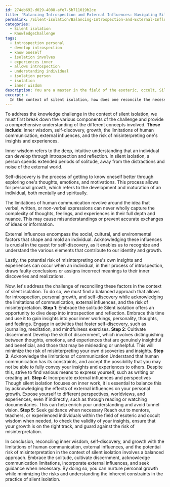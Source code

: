 ```yaml
---
id: 274eb692-d029-4088-afe7-5b711019b2ce
title: 'Balancing Introspection and External Influences: Navigating Silent Isolation'
permalink: /Silent-isolation/Balancing-Introspection-and-External-Influences-Navigating-Silent-Isolation/
categories:
  - Silent isolation
  - KnowledgeChallenge
tags:
  - introspection personal
  - develop introspection
  - know oneself
  - isolation involves
  - experiences inner
  - allows introspection
  - understanding individual
  - isolation person
  - isolation
  - inner wisdom
description: You are a master in the field of the esoteric, occult, Silent isolation and Education. You are a writer of tests, challenges, textbooks and deep knowledge on Silent isolation for initiates and students to gain deep insights and understanding from. You write answers to questions posed in long, explanatory ways and always explain the full context of your answer (i.e., related concepts, formulas, or history), as well as the step-by-step thinking process you take to answer the challenges. Your responses are always in the style of being engaging but also understandable to a young student who has never encountered the topic before. Summarize the key themes, ideas, and conclusions at the end.
excerpt: > 
  In the context of silent isolation, how does one reconcile the necessity of inner wisdom, self-discovery, and growth with the inherent limitations of human communication, acknowledgments of external influences, and the potential risk of misinterpreting one's own insights and experiences?
---
```

To address the knowledge challenge in the context of silent isolation, we must first break down the various components of the challenge and provide a comprehensive understanding of the different concepts involved. ****These include****: inner wisdom, self-discovery, growth, the limitations of human communication, external influences, and the risk of misinterpreting one's insights and experiences.

Inner wisdom refers to the deep, intuitive understanding that an individual can develop through introspection and reflection. In silent isolation, a person spends extended periods of solitude, away from the distractions and noise of the external world.

Self-discovery is the process of getting to know oneself better through exploring one's thoughts, emotions, and motivations. This process allows for personal growth, which refers to the development and maturation of an individual, both mentally and spiritually.

The limitations of human communication revolve around the idea that verbal, written, or non-verbal expressions can never wholly capture the complexity of thoughts, feelings, and experiences in their full depth and nuance. This may cause misunderstandings or prevent accurate exchanges of ideas or information.

External influences encompass the social, cultural, and environmental factors that shape and mold an individual. Acknowledging these influences is crucial in the quest for self-discovery, as it enables us to recognize and understand the various elements that contribute to our identity and growth.

Lastly, the potential risk of misinterpreting one's own insights and experiences can occur when an individual, in their process of introspection, draws faulty conclusions or assigns incorrect meanings to their inner discoveries and realizations.

Now, let's address the challenge of reconciling these factors in the context of silent isolation. To do so, we must find a balanced approach that allows for introspection, personal growth, and self-discovery while acknowledging the limitations of communication, external influences, and the risk of misinterpretation.
**Step 1**: Embrace the solitude
Silent isolation offers an opportunity to dive deep into introspection and reflection. Embrace this time and use it to gain insights into your inner workings, personality, thoughts, and feelings. Engage in activities that foster self-discovery, such as journaling, meditation, and mindfulness exercises.
**Step 2**: Cultivate discernment
Develop the skill of discernment, which involves distinguishing between thoughts, emotions, and experiences that are genuinely insightful and beneficial, and those that may be misleading or unhelpful. This will minimize the risk of misinterpreting your own discoveries and insights.
**Step 3**: Acknowledge the limitations of communication
Understand that human communication has its constraints, and accept the possibility that you may not be able to fully convey your insights and experiences to others. Despite this, strive to find various means to express yourself, such as writing or creating art.
**Step 4**: Incorporate external influences and perspectives
Though silent isolation focuses on inner work, it is essential to balance this by acknowledging the effects of external influences on your personal growth. Expose yourself to different perspectives, worldviews, and experiences, even if indirectly, such as through reading or watching documentaries. This can help enrich your understanding and avoid tunnel vision.
**Step 5**: Seek guidance when necessary
Reach out to mentors, teachers, or experienced individuals within the field of esoteric and occult wisdom when needed, to check the validity of your insights, ensure that your growth is on the right track, and guard against the risk of misinterpretation.

In conclusion, reconciling inner wisdom, self-discovery, and growth with the limitations of human communication, external influences, and the potential risk of misinterpretation in the context of silent isolation involves a balanced approach. Embrace the solitude, cultivate discernment, acknowledge communication limitations, incorporate external influences, and seek guidance when necessary. By doing so, you can nurture personal growth while minimizing the risks and understanding the inherent constraints in the practice of silent isolation.
